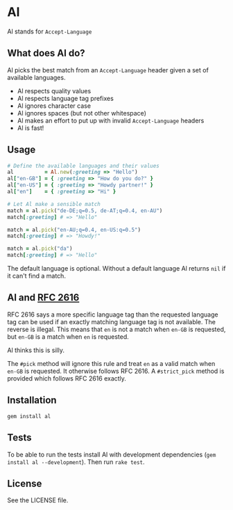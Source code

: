 # Al

Al stands for `Accept-Language`

## What does Al do?

Al picks the best match from an `Accept-Language` header given a set of 
available languages.

* Al respects quality values
* Al respects language tag prefixes
* Al ignores character case
* Al ignores spaces (but not other whitespace)
* Al makes an effort to put up with invalid `Accept-Language` headers
* Al is fast!

## Usage

```ruby
# Define the available languages and their values
al          = Al.new(:greeting => "Hello")
al["en-GB"] = { :greeting => "How do you do?" }
al["en-US"] = { :greeting => "Howdy partner!" }
al["en"]    = { :greeting => "Hi" }

# Let Al make a sensible match
match = al.pick("de-DE;q=0.5, de-AT;q=0.4, en-AU")
match[:greeting] # => "Hello"

match = al.pick("en-AU;q=0.4, en-US:q=0.5")
match[:greeting] # => "Howdy!"

match = al.pick("da")
match[:greeting] # => "Hello"
```

The default language is optional. Without a default language Al returns `nil` 
if it can't find a match.

## Al and [RFC 2616]

RFC 2616 says a more specific language tag than the requested language tag can
be used if an exactly matching language tag is not available. The reverse is
illegal. This means that `en` is not a match when `en-GB` is requested, but 
`en-GB` is a match when `en` is requested.

Al thinks this is silly.

The `#pick` method will ignore this rule and treat `en` as a valid match when
`en-GB` is requested. It otherwise follows RFC 2616. A `#strict_pick` method is 
provided which follows RFC 2616 exactly.

[RFC 2616]: http://www.w3.org/Protocols/rfc2616/rfc2616-sec14.html

## Installation

`gem install al`

## Tests

To be able to run the tests install Al with development dependencies (`gem
install al --development`). Then run `rake test`.

## License

See the LICENSE file.
